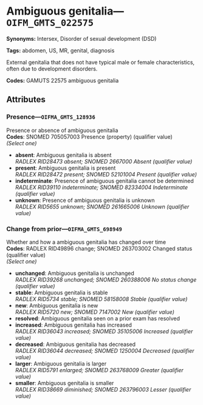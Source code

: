 # Ambiguous genitalia—`OIFM_GMTS_022575`

**Synonyms:** Intersex, Disorder of sexual development (DSD)

**Tags:** abdomen, US, MR, genital, diagnosis

External genitalia that does not have typical male or female characteristics, often due to development disorders.

**Codes:** GAMUTS 22575 ambiguous genitalia

## Attributes

### Presence—`OIFMA_GMTS_128936`

Presence or absence of ambiguous genitalia  
**Codes**: SNOMED 705057003 Presence (property) (qualifier value)  
*(Select one)*

- **absent**: Ambiguous genitalia is absent  
_RADLEX RID28473 absent; SNOMED 2667000 Absent (qualifier value)_
- **present**: Ambiguous genitalia is present  
_RADLEX RID28472 present; SNOMED 52101004 Present (qualifier value)_
- **indeterminate**: Presence of ambiguous genitalia cannot be determined  
_RADLEX RID39110 indeterminate; SNOMED 82334004 Indeterminate (qualifier value)_
- **unknown**: Presence of ambiguous genitalia is unknown  
_RADLEX RID5655 unknown; SNOMED 261665006 Unknown (qualifier value)_

### Change from prior—`OIFMA_GMTS_698949`

Whether and how a ambiguous genitalia has changed over time  
**Codes**: RADLEX RID49896 change; SNOMED 263703002 Changed status (qualifier value)  
*(Select one)*

- **unchanged**: Ambiguous genitalia is unchanged  
_RADLEX RID39268 unchanged; SNOMED 260388006 No status change (qualifier value)_
- **stable**: Ambiguous genitalia is stable  
_RADLEX RID5734 stable; SNOMED 58158008 Stable (qualifier value)_
- **new**: Ambiguous genitalia is new  
_RADLEX RID5720 new; SNOMED 7147002 New (qualifier value)_
- **resolved**: Ambiguous genitalia seen on a prior exam has resolved  
- **increased**: Ambiguous genitalia has increased  
_RADLEX RID36043 increased; SNOMED 35105006 Increased (qualifier value)_
- **decreased**: Ambiguous genitalia has decreased  
_RADLEX RID36044 decreased; SNOMED 1250004 Decreased (qualifier value)_
- **larger**: Ambiguous genitalia is larger  
_RADLEX RID5791 enlarged; SNOMED 263768009 Greater (qualifier value)_
- **smaller**: Ambiguous genitalia is smaller  
_RADLEX RID38669 diminished; SNOMED 263796003 Lesser (qualifier value)_